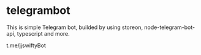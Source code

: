 # telegrambot
This is simple Telegram bot, builded by using storeon, node-telegram-bot-api, typescript and more.

t.me/jjswiftyBot

